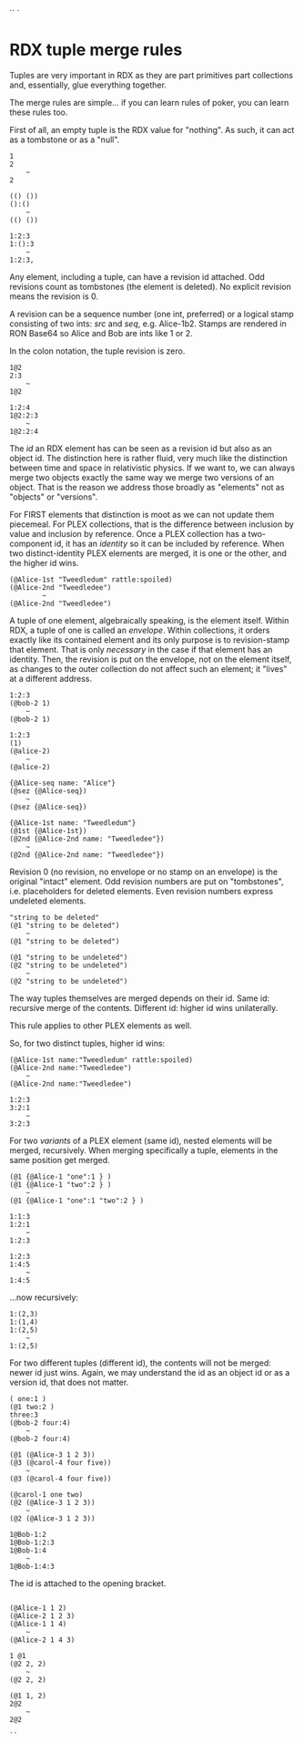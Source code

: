 `` `
#   RDX tuple merge rules

Tuples are very important in RDX as they are part primitives
part collections and, essentially, glue everything together.

The merge rules are simple... if you can learn rules of poker,
you can learn these rules too.

First of all, an empty tuple is the RDX value for "nothing".
As such, it can act as a tombstone or as a "null".
```
1
2
    ~
2

(() ())
():()
    ~
(() ())

1:2:3
1:():3
    ~
1:2:3,

```
Any element, including a tuple, can have a revision id attached.
Odd revisions count as tombstones (the element is deleted).
No explicit revision means the revision is 0.

A revision can be a sequence number (one int, preferred) or
a logical stamp consisting of two ints: *src* and *seq*,  e.g.
Alice-1b2. Stamps are rendered in RON Base64 so Alice and
Bob are ints like 1 or 2.

In the colon notation, the tuple revision is zero.
```
1@2
2:3
    ~
1@2

1:2:4
1@2:2:3
    ~
1@2:2:4

```
The *id* an RDX element has can be seen as a revision id but
also as an object id. The distinction here is rather fluid,
very much like the distinction between time and space in
relativistic physics. If we want to, we can always merge
two objects exactly the same way we merge two versions of
an object. That is the reason we address those broadly as
"elements" not as "objects" or "versions".

For FIRST elements that distinction is moot as we can not
update them piecemeal. For PLEX collections, that is the
difference between inclusion by value and inclusion by
reference. Once a PLEX collection has a two-component id,
it has an *identity* so it can be included by reference.
When two distinct-identity PLEX elements are merged, it
is one or the other, and the higher id wins.
```
(@Alice-1st "Tweedledum" rattle:spoiled)
(@Alice-2nd "Tweedledee")
        ~
(@Alice-2nd "Tweedledee")

```
A tuple of one element, algebraically speaking, is the element
itself. Within RDX, a tuple of one is called an *envelope*.
Within collections, it orders exactly like its contained element
and its only purpose is to revision-stamp that element. That is
only *necessary* in the case if that element has an identity.
Then, the revision is put on the envelope, not on the element
itself, as changes to the outer collection do not affect such
an element; it "lives" at a different address.

```
1:2:3
(@bob-2 1)
    ~
(@bob-2 1)

1:2:3
(1)
(@alice-2)
    ~
(@alice-2)

{@Alice-seq name: "Alice"}
(@sez {@Alice-seq})
    ~
(@sez {@Alice-seq})

{@Alice-1st name: "Tweedledum"}
(@1st {@Alice-1st})
(@2nd {@Alice-2nd name: "Tweedledee"})
    ~
(@2nd {@Alice-2nd name: "Tweedledee"})

```
Revision 0 (no revision, no envelope or no stamp on an envelope)
is the original "intact" element. Odd revision numbers are put
on "tombstones", i.e. placeholders for deleted elements.
Even revision numbers express undeleted elements.
```
"string to be deleted"
(@1 "string to be deleted")
    ~
(@1 "string to be deleted")

(@1 "string to be undeleted")
(@2 "string to be undeleted")
    ~
(@2 "string to be undeleted")

```
The way tuples themselves are merged depends on their id.
Same id: recursive merge of the contents.
Different id: higher id wins unilaterally.

This rule applies to other PLEX elements as well.

So, for two distinct tuples, higher id wins:
```
(@Alice-1st name:"Tweedledum" rattle:spoiled)
(@Alice-2nd name:"Tweedledee")
    ~
(@Alice-2nd name:"Tweedledee")

1:2:3
3:2:1
    ~
3:2:3
```
For two *variants* of a PLEX element (same id), nested elements
will be merged, recursively. When merging specifically a tuple,
elements in the same position get merged.
```
(@1 {@Alice-1 "one":1 } )
(@1 {@Alice-1 "two":2 } )
    ~
(@1 {@Alice-1 "one":1 "two":2 } )

1:1:3
1:2:1
    ~
1:2:3

1:2:3
1:4:5
    ~
1:4:5

```
...now recursively:
```
1:(2,3)
1:(1,4)
1:(2,5)
    ~
1:(2,5)

```
For two different tuples (different id), the contents will not
be merged: newer id just wins. Again, we may understand the id
as an object id or as a version id, that does not matter.
```
( one:1 )
(@1 two:2 )
three:3
(@bob-2 four:4)
    ~
(@bob-2 four:4)

(@1 (@Alice-3 1 2 3))
(@3 (@carol-4 four five))
    ~
(@3 (@carol-4 four five))

(@carol-1 one two)
(@2 (@Alice-3 1 2 3))
    ~
(@2 (@Alice-3 1 2 3))

1@Bob-1:2
1@Bob-1:2:3
1@Bob-1:4
    ~
1@Bob-1:4:3

```
The id is attached to the opening bracket.
```

(@Alice-1 1 2)
(@Alice-2 1 2 3)
(@Alice-1 1 4)
    ~
(@Alice-2 1 4 3)

1 @1
(@2 2, 2)
    ~
(@2 2, 2)

(@1 1, 2)
2@2
    ~
2@2

``
